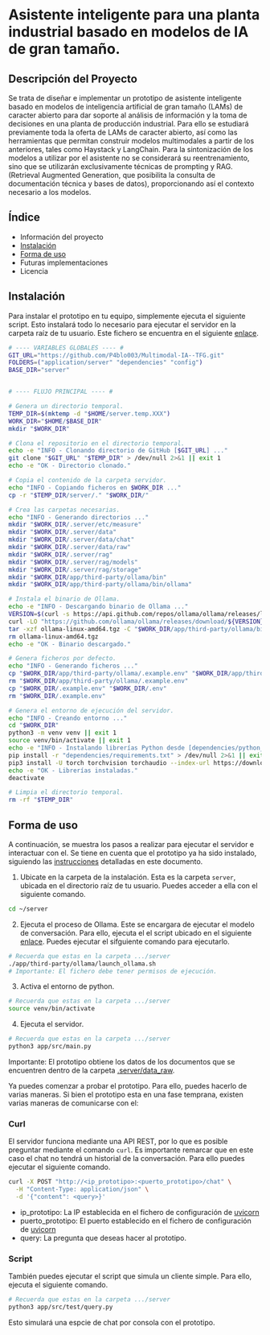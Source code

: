 # Asistente inteligente para una planta industrial basado en modelos de IA de gran tamaño.

## **Descripción del Proyecto**

Se trata de diseñar e implementar un prototipo de asistente inteligente basado en modelos de inteligencia artificial de gran tamaño (LAMs) de caracter abierto para dar soporte al análisis de información y la toma de decisiones en una planta de producción industrial. Para ello se estudiará previamente toda la oferta de LAMs de caracter abierto, así como las herramientas que permitan construir modelos multimodales a partir de los anteriores, tales como Haystack y LangChain. Para la sintonización de los modelos a utilizar por el asistente no se considerará su reentrenamiento, sino que se utilizarán exclusivamente técnicas de prompting y RAG. (Retrieval Augmented Generation, que posibilita la consulta de documentación técnica y bases de datos), proporcionando así el contexto necesario a los modelos.

## **Índice**
* Información del proyecto
* [Instalación](#instalación)
* [Forma de uso](#forma-de-uso)
* Futuras implementaciones
* Licencia

## **Instalación**
Para instalar el prototipo en tu equipo, simplemente ejecuta el siguiente script. Esto instalará todo lo necesario para ejecutar
el servidor en la carpeta raíz de tu usuario. Este fichero se encuentra en el siguiente [enlace](generator/install_server.sh).
```bash
# ---- VARIABLES GLOBALES ---- #
GIT_URL="https://github.com/P4blo003/Multimodal-IA--TFG.git"
FOLDERS=("application/server" "dependencies" "config")
BASE_DIR="server"


# ---- FLUJO PRINCIPAL ---- #

# Genera un directorio temporal.
TEMP_DIR=$(mktemp -d "$HOME/server.temp.XXX")
WORK_DIR="$HOME/$BASE_DIR"
mkdir "$WORK_DIR"

# Clona el repositorio en el directorio temporal.
echo -e "INFO - Clonando directorio de GitHub [$GIT_URL] ..."
git clone "$GIT_URL" "$TEMP_DIR" > /dev/null 2>&1 || exit 1
echo -e "OK - Directorio clonado."

# Copia el contenido de la carpeta servidor.
echo "INFO - Copiando ficheros en $WORK_DIR ..."
cp -r "$TEMP_DIR/server/." "$WORK_DIR/"

# Crea las carpetas necesarias.
echo "INFO - Generando directorios ..."
mkdir "$WORK_DIR/.server/etc/measure"
mkdir "$WORK_DIR/.server/data"
mkdir "$WORK_DIR/.server/data/chat"
mkdir "$WORK_DIR/.server/data/raw"
mkdir "$WORK_DIR/.server/rag"
mkdir "$WORK_DIR/.server/rag/models"
mkdir "$WORK_DIR/.server/rag/storage"
mkdir "$WORK_DIR/app/third-party/ollama/bin"
mkdir "$WORK_DIR/app/third-party/ollama/bin/ollama"

# Instala el binario de Ollama.
echo -e "INFO - Descargando binario de Ollama ..."
VERSION=$(curl -s https://api.github.com/repos/ollama/ollama/releases/latest | grep -oP '"tag_name": "\K(.*)(?=")') > /dev/null 2>&1 || exit 1
curl -LO "https://github.com/ollama/ollama/releases/download/${VERSION}/ollama-linux-amd64.tgz" > /dev/null 2>&1 || exit 1
tar -xzf ollama-linux-amd64.tgz -C "$WORK_DIR/app/third-party/ollama/bin/ollama"
rm ollama-linux-amd64.tgz
echo -e "OK - Binario descargado."

# Genera ficheros por defecto.
echo "INFO - Generando ficheros ..."
cp "$WORK_DIR/app/third-party/ollama/.example.env" "$WORK_DIR/app/third-party/ollama/.env"
rm "$WORK_DIR/app/third-party/ollama/.example.env"
cp "$WORK_DIR/.example.env" "$WORK_DIR/.env"
rm "$WORK_DIR/.example.env"

# Genera el entorno de ejecución del servidor.
echo "INFO - Creando entorno ..."
cd "$WORK_DIR"
python3 -m venv venv || exit 1
source venv/bin/activate || exit 1
echo -e "INFO - Instalando librerías Python desde [dependencies/python_3.12.3/requirements.txt] ..."
pip install -r "dependencies/requirements.txt" > /dev/null 2>&1 || exit 1
pip3 install -U torch torchvision torchaudio --index-url https://download.pytorch.org/whl/cu118
echo -e "OK - Librerías instaladas."
deactivate

# Limpia el directorio temporal.
rm -rf "$TEMP_DIR"
```

## **Forma de uso**
A continuación, se muestra los pasos a realizar para ejecutar el servidor e interactuar con el.
Se tiene en cuenta que el prototipo ya ha sido instalado, siguiendo las [instrucciones](#instalación) detalladas 
en este documento.
1. Ubicate en la carpeta de la instalación. Esta es la carpeta `server`, ubicada en el directorio raíz de tu usuario.
Puedes acceder a ella con el siguiente comando.
```bash
cd ~/server
```
2. Ejecuta el proceso de Ollama. Este se encargara de ejecutar el modelo de conversación. Para ello, ejecuta el
el script ubicado en el siguiente [enlace](server/app/third-party/ollama/launch_ollama.sh). Puedes ejecutar el sifguiente comando para ejecutarlo.
```bash
# Recuerda que estas en la carpeta .../server
./app/third-party/ollama/launch_ollama.sh
# Importante: El fichero debe tener permisos de ejecución.
```
3. Activa el entorno de python.
```bash
# Recuerda que estas en la carpeta .../server
source venv/bin/activate
```
4. Ejecuta el servidor.
```bash
# Recuerda que estas en la carpeta .../server
python3 app/src/main.py
```

Importante: El prototipo obtiene los datos de los documentos que se encuentren dentro de la carpeta [.server/data_raw](server/.server/data/raw/).

Ya puedes comenzar a probar el prototipo. Para ello, puedes hacerlo de varias maneras. Si bien el prototipo esta en
una fase temprana, existen varias maneras de comunicarse con el:

### **Curl**
El servidor funciona mediante una API REST, por lo que es posible preguntar mediante el comando `curl`. Es importante
remarcar que en este caso el chat no tendrá un historial de la conversación. Para ello puedes ejecutar el siguiente
comando.
```bash
curl -X POST "http://<ip_prototipo>:<puerto_prototipo>/chat" \
  -H "Content-Type: application/json" \
  -d '{"content": <query>}'
```
- ip_prototipo: La IP establecida en el fichero de configuración de [uvicorn](server/.server/etc/configs/uvicorn.yaml)
- puerto_prototipo: El puerto establecido en el fichero de configuración de [uvicorn](server/.server/etc/configs/uvicorn.yaml)
- query: La pregunta que deseas hacer al prototipo.

### **Script**
También puedes ejecutar el script que simula un cliente simple. Para ello, ejecuta el siguiente comando.
```bash
# Recuerda que estas en la carpeta .../server
python3 app/src/test/query.py
```
Esto simulará una espcie de chat por consola con el prototipo.
